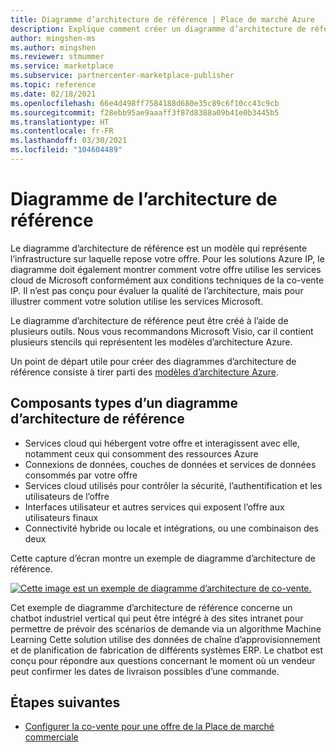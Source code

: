 ```yaml
---
title: Diagramme d’architecture de référence | Place de marché Azure
description: Explique comment créer un diagramme d’architecture de référence pour une offre sur la Place de marché commerciale Microsoft.
author: mingshen-ms
ms.author: mingshen
ms.reviewer: stmummer
ms.service: marketplace
ms.subservice: partnercenter-marketplace-publisher
ms.topic: reference
ms.date: 02/18/2021
ms.openlocfilehash: 66e4d498ff7584188d680e35c89c6f10cc43c9cb
ms.sourcegitcommit: f28ebb95ae9aaaff3f87d8388a09b41e0b3445b5
ms.translationtype: HT
ms.contentlocale: fr-FR
ms.lasthandoff: 03/30/2021
ms.locfileid: "104604489"
---
```

# <a name="reference-architecture-diagram"></a>Diagramme de l’architecture de référence

Le diagramme d’architecture de référence est un modèle qui représente l’infrastructure sur laquelle repose votre offre. Pour les solutions Azure IP, le diagramme doit également montrer comment votre offre utilise les services cloud de Microsoft conformément aux conditions techniques de la co-vente IP. Il n’est pas conçu pour évaluer la qualité de l’architecture, mais pour illustrer comment votre solution utilise les services Microsoft.

Le diagramme d’architecture de référence peut être créé à l’aide de plusieurs outils. Nous vous recommandons Microsoft Visio, car il contient plusieurs stencils qui représentent les modèles d’architecture Azure.

Un point de départ utile pour créer des diagrammes d’architecture de référence consiste à tirer parti des [modèles d’architecture Azure](/azure/architecture/browse/).

## <a name="typical-components-of-a-reference-architecture-diagram"></a>Composants types d’un diagramme d’architecture de référence

- Services cloud qui hébergent votre offre et interagissent avec elle, notamment ceux qui consomment des ressources Azure
- Connexions de données, couches de données et services de données consommés par votre offre
- Services cloud utilisés pour contrôler la sécurité, l’authentification et les utilisateurs de l’offre
- Interfaces utilisateur et autres services qui exposent l’offre aux utilisateurs finaux
- Connectivité hybride ou locale et intégrations, ou une combinaison des deux

Cette capture d’écran montre un exemple de diagramme d’architecture de référence.

[![Cette image est un exemple de diagramme d’architecture de co-vente.](./media/co-sell/co-sell-arch-diagram.png)](./media/co-sell/co-sell-arch-diagram.png#lightbox)

Cet exemple de diagramme d’architecture de référence concerne un chatbot industriel vertical qui peut être intégré à des sites intranet pour permettre de prévoir des scénarios de demande via un algorithme Machine Learning Cette solution utilise des données de chaîne d’approvisionnement et de planification de fabrication de différents systèmes ERP. Le chatbot est conçu pour répondre aux questions concernant le moment où un vendeur peut confirmer les dates de livraison possibles d’une commande.

## <a name="next-steps"></a>Étapes suivantes

- [Configurer la co-vente pour une offre de la Place de marché commerciale](commercial-marketplace-co-sell.md)
